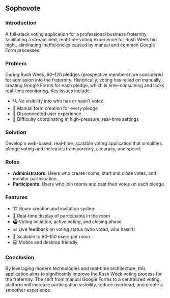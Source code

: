 ## Sophovote

### Introduction

A full-stack voting application for a professional business fraternity, facilitating a streamlined, real-time voting experience for Rush Week bid night, eliminating inefficiencies caused by manual and common Google Form processes.

### Problem

During Rush Week, 90–120 pledges (prospective members) are considered for admission into the fraternity. Historically, voting has relied on manually creating Google Forms for each pledge, which is time-consuming and lacks real-time monitoring. Key issues include:

- 🔍 No visibility into who has or hasn't voted
- 🧾 Manual form creation for every pledge
- 🔌 Disconnected user experience
- 🧠 Difficulty coordinating in high-pressure, real-time settings

### Solution

Develop a web-based, real-time, scalable voting application that simplifies pledge voting and increases transparency, accuracy, and speed.

### Roles

- **Administrators**: Users who create rooms, start and close votes, and monitor participation.
- **Participants**: Users who join rooms and cast their votes on each pledge.

### Features

- 🏗️ Room creation and invitation system
- 👀 Real-time display of participants in the room
- 🗳️ Voting initiation, active voting, and closing phase
- 📊 Live feedback on voting status (who voted, who hasn’t)
- 📡 Scalable to 90–150 users per room
- 💻 Mobile and desktop friendly

### Conclusion

By leveraging modern technologies and real-time architecture, this application aims to significantly improve the Rush Week voting process for the fraternity. The shift from manual Google Forms to a centralized voting platform will increase participation visibility, reduce overhead, and create a smoother experience.
